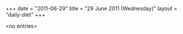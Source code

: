 +++
date = "2011-06-29"
title = "29 June 2011 (Wednesday)"
layout = "daily-diet"
+++

\<no entries\>